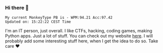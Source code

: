 ### Hi there 👋
<!-- PB START -->
```
My current MonkeyType PB is - WPM:94.21 Acc:97.42
Updated on: 15:22:22 CEST Time
```
<!-- PB END -->
I'm an IT person, just overall. I like CTFs, hacking, coding games, making Python apps. Just a lot of stuff.
You can check out my website [here](https://skill3472.github.io/).
I will probably add some interesting stuff here, when I get the idea to do so. Take care ❤️

